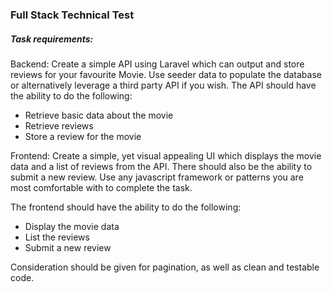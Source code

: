 ### Full Stack Technical Test

##### Task requirements:

Backend:
Create a simple API using Laravel which can output and store reviews for your favourite Movie.
Use seeder data to populate the database or alternatively leverage a third party API if you wish.
The API should have the ability to do the following:

- Retrieve basic data about the movie
- Retrieve reviews
- Store a review for the movie

Frontend:
Create a simple, yet visual appealing UI which displays the movie data and a list of reviews from the API.
There should also be the ability to submit a new review. Use any javascript framework or patterns you are most comfortable with to complete the task.

The frontend should have the ability to do the following:

- Display the movie data
- List the reviews
- Submit a new review

Consideration should be given for pagination, as well as clean and testable code.
